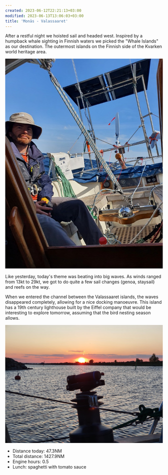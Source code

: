 ```yaml
---
created: 2023-06-12T22:21:13+03:00
modified: 2023-06-13T13:06:03+03:00
title: 'Monäs - Valassaaret'
---
```


After a restful night we hoisted sail and headed west. Inspired by a humpback whale sighting in Finnish waters we picked the "Whale Islands" as our destination. The outermost islands on the Finnish side of the Kvarken world heritage area.

![Image](../2023/0b81ef5371922b99fd6d5c77a9513716.jpg) 

Like yesterday, today's theme was beating into big waves. As winds ranged from 13kt to 29kt, we got to do quite a few sail changes (genoa, staysail) and reefs on the way.

When we entered the channel between the Valassaaret islands, the waves disappeared completely, allowing for a nice docking manoeuvre. This island has a 19th century lighthouse built by the Eiffel company that would be interesting to explore tomorrow, assuming that the bird nesting season allows.

![Image](../2023/2f2019120de6ebae7a32382342c50db8.jpg) 

* Distance today: 47.3NM
* Total distance: 1427.9NM
* Engine hours: 0.5
* Lunch: spaghetti with tomato sauce

